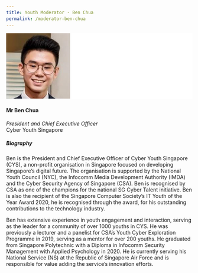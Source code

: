 ```yaml
---
title: Youth Moderator - Ben Chua
permalink: /moderator-ben-chua
---
```

![Ben Chua](/images/speakers/Ben-Chua.jpg)

#### **Mr Ben Chua**

*President and Chief Executive Officer*  
Cyber Youth Singapore

##### **Biography**

Ben is the President and Chief Executive Officer of Cyber Youth Singapore (CYS), a non-profit organisation in Singapore focused on developing Singapore’s digital future. The organisation is supported by the National Youth Council (NYC), the Infocomm Media Development Authority (IMDA) and the Cyber Security Agency of Singapore (CSA). Ben is recognised by CSA as one of the champions for the national SG Cyber Talent initiative. Ben is also the recipient of the Singapore Computer Society’s IT Youth of the Year Award 2020, he is recognised through the award, for his outstanding contributions to the technology industry. 

Ben has extensive experience in youth engagement and interaction, serving as the leader for a community of over 1000 youths in CYS. He was previously a lecturer and a panelist for CSA’s Youth Cyber Exploration Programme in 2019, serving as a mentor for over 200 youths. He graduated from Singapore Polytechnic with a Diploma in Infocomm Security Management with Applied Psychology in 2020. He is currently serving his National Service (NS) at the Republic of Singapore Air Force and is responsible for value adding the service’s innovation efforts.